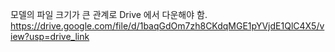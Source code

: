 모델의 파일 크기가 큰 관계로 Drive 에서 다운해야 함.
https://drive.google.com/file/d/1baqGdOm7zh8CKdqMGE1pYVjdE1QlC4X5/view?usp=drive_link

